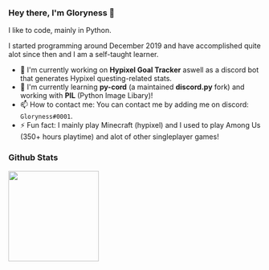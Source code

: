 ### Hey there, I'm Gloryness 👋

I like to code, mainly in Python.

I started programming around December 2019 and have accomplished quite alot since then and I am a self-taught learner.

- 🔭 I'm currently working on **Hypixel Goal Tracker** aswell as a discord bot that generates Hypixel questing-related stats.
- 🌱 I'm currently learning **py-cord** (a maintained **discord.py** fork) and working with **PIL** (Python Image Libary)!
- 📫 How to contact me: You can contact me by adding me on discord: `Gloryness#0001`.
- ⚡ Fun fact: I mainly play Minecraft (hypixel) and I used to play Among Us (350+ hours playtime) and alot of other singleplayer games!

### Github Stats
<img height="180em" src="https://github-readme-stats.vercel.app/api?username=Gloryness&count_private=true&show_icons=true&theme=radical" />
